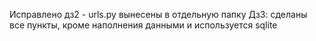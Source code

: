 Исправлено дз2 - urls.py вынесены в отдельную папку
Дз3: сделаны все пункты, кроме наполнения данными и используется sqlite